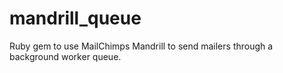mandrill_queue
==============

Ruby gem to use MailChimps Mandrill to send mailers through a background worker queue.
